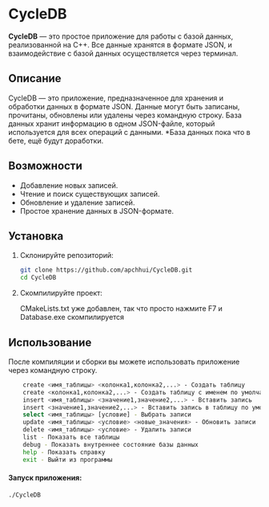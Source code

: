 # CycleDB

**CycleDB** — это простое приложение для работы с базой данных, реализованной на C++. Все данные хранятся в формате JSON, и взаимодействие с базой данных осуществляется через терминал.

## Описание

CycleDB — это приложение, предназначенное для хранения и обработки данных в формате JSON. Данные могут быть записаны, прочитаны, обновлены или удалены через командную строку. База данных хранит информацию в одном JSON-файле, который используется для всех операций с данными.
*База данных пока что в бете, ещё будут доработки.

## Возможности

- Добавление новых записей.
- Чтение и поиск существующих записей.
- Обновление и удаление записей.
- Простое хранение данных в JSON-формате.

## Установка

1. Склонируйте репозиторий:

    ```bash
    git clone https://github.com/apchhui/CycleDB.git
    cd CycleDB
    ```

2. Скомпилируйте проект:

    CMakeLists.txt уже добавлен, так что
    просто нажмите F7 и Database.exe скомпилируется

## Использование

После компиляции и сборки вы можете использовать приложение через командную строку.

```bash
    create <имя_таблицы> <колонка1,колонка2,...> - Создать таблицу
    create <колонка1,колонка2,...> - Создать таблицу с именем по умолчанию
    insert <имя_таблицы> <значение1,значение2,...> - Вставить запись
    insert <значение1,значение2,...> - Вставить запись в таблицу по умолчанию
    select <имя_таблицы> [условие] - Выбрать записи
    update <имя_таблицы> <условие> <новые_значения> - Обновить записи
    delete <имя_таблицы> <условие> - Удалить записи
    list - Показать все таблицы
    debug - Показать внутреннее состояние базы данных
    help - Показать справку
    exit - Выйти из программы
```

#### Запуск приложения:

```bash
./CycleDB

